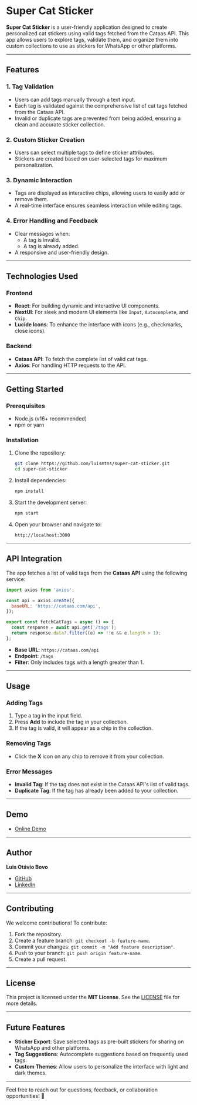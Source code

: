 # Super Cat Sticker

**Super Cat Sticker** is a user-friendly application designed to create personalized cat stickers using valid tags fetched from the Cataas API. This app allows users to explore tags, validate them, and organize them into custom collections to use as stickers for WhatsApp or other platforms.

---

## Features

### 1. **Tag Validation**

- Users can add tags manually through a text input.
- Each tag is validated against the comprehensive list of cat tags fetched from the Cataas API.
- Invalid or duplicate tags are prevented from being added, ensuring a clean and accurate sticker collection.

### 2. **Custom Sticker Creation**

- Users can select multiple tags to define sticker attributes.
- Stickers are created based on user-selected tags for maximum personalization.

### 3. **Dynamic Interaction**

- Tags are displayed as interactive chips, allowing users to easily add or remove them.
- A real-time interface ensures seamless interaction while editing tags.

### 4. **Error Handling and Feedback**

- Clear messages when:
  - A tag is invalid.
  - A tag is already added.
- A responsive and user-friendly design.

---

## Technologies Used

### **Frontend**

- **React**: For building dynamic and interactive UI components.
- **NextUI**: For sleek and modern UI elements like `Input`, `Autocomplete`, and `Chip`.
- **Lucide Icons**: To enhance the interface with icons (e.g., checkmarks, close icons).

### **Backend**

- **Cataas API**: To fetch the complete list of valid cat tags.
- **Axios**: For handling HTTP requests to the API.

---

## Getting Started

### Prerequisites

- Node.js (v16+ recommended)
- npm or yarn

### Installation

1. Clone the repository:

   ```bash
   git clone https://github.com/luismtns/super-cat-sticker.git
   cd super-cat-sticker
   ```

2. Install dependencies:

   ```bash
   npm install
   ```

3. Start the development server:

   ```bash
   npm start
   ```

4. Open your browser and navigate to:
   ```
   http://localhost:3000
   ```

---

## API Integration

The app fetches a list of valid tags from the **Cataas API** using the following service:

```javascript
import axios from 'axios';

const api = axios.create({
  baseURL: 'https://cataas.com/api',
});

export const fetchCatTags = async () => {
  const response = await api.get('/tags');
  return response.data?.filter((e) => !!e && e.length > 1);
};
```

- **Base URL**: `https://cataas.com/api`
- **Endpoint**: `/tags`
- **Filter**: Only includes tags with a length greater than 1.

---

## Usage

### Adding Tags

1. Type a tag in the input field.
2. Press **Add** to include the tag in your collection.
3. If the tag is valid, it will appear as a chip in the collection.

### Removing Tags

- Click the **X** icon on any chip to remove it from your collection.

### Error Messages

- **Invalid Tag**: If the tag does not exist in the Cataas API's list of valid tags.
- **Duplicate Tag**: If the tag has already been added to your collection.

---

## Demo

- [Online Demo](https://super-cat-sticker.vercel.app/)

---

## Author

**Luis Otávio Bovo**

- [GitHub](https://github.com/luismtns)
- [LinkedIn](https://linkedin.com/in/luismtns)

---

## Contributing

We welcome contributions! To contribute:

1. Fork the repository.
2. Create a feature branch: `git checkout -b feature-name`.
3. Commit your changes: `git commit -m "Add feature description"`.
4. Push to your branch: `git push origin feature-name`.
5. Create a pull request.

---

## License

This project is licensed under the **MIT License**. See the [LICENSE](LICENSE) file for more details.

---

## Future Features

- **Sticker Export**: Save selected tags as pre-built stickers for sharing on WhatsApp and other platforms.
- **Tag Suggestions**: Autocomplete suggestions based on frequently used tags.
- **Custom Themes**: Allow users to personalize the interface with light and dark themes.

---

Feel free to reach out for questions, feedback, or collaboration opportunities! 🚀
